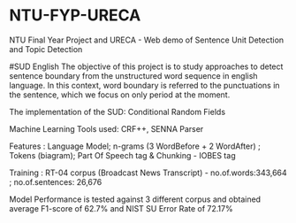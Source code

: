 # NTU-FYP-URECA
NTU Final Year Project and URECA - Web demo of Sentence Unit Detection and Topic Detection 

#SUD English
The objective of this project is to study approaches to detect sentence boundary from the unstructured word sequence in english language. 
In this context, word boundary is referred to the punctuations in the sentence, which we focus on only period at the moment.

The implementation of the SUD: Conditional Random Fields

Machine Learning Tools used: CRF++, SENNA Parser

Features : Language Model; n-grams (3 WordBefore + 2 WordAfter) ; Tokens (biagram); Part Of Speech tag & Chunking - IOBES tag

Training : RT-04 corpus (Broadcast News Transcript) - no.of.words:343,664 ; no.of.sentences: 26,676

Model Performance is tested against 3 different corpus and obtained average F1-score of 62.7% and NIST SU Error Rate of 72.17%


